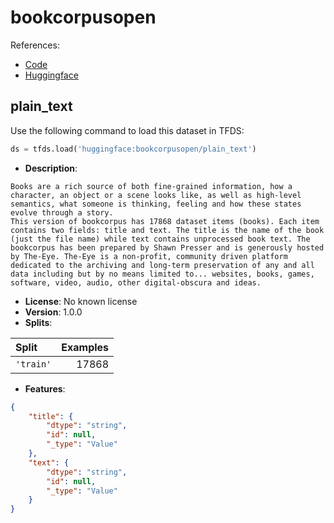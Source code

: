 # bookcorpusopen

References:

*   [Code](https://github.com/huggingface/datasets/blob/master/datasets/bookcorpusopen)
*   [Huggingface](https://huggingface.co/datasets/bookcorpusopen)


## plain_text


Use the following command to load this dataset in TFDS:

```python
ds = tfds.load('huggingface:bookcorpusopen/plain_text')
```

*   **Description**:

```
Books are a rich source of both fine-grained information, how a character, an object or a scene looks like, as well as high-level semantics, what someone is thinking, feeling and how these states evolve through a story.
This version of bookcorpus has 17868 dataset items (books). Each item contains two fields: title and text. The title is the name of the book (just the file name) while text contains unprocessed book text. The bookcorpus has been prepared by Shawn Presser and is generously hosted by The-Eye. The-Eye is a non-profit, community driven platform dedicated to the archiving and long-term preservation of any and all data including but by no means limited to... websites, books, games, software, video, audio, other digital-obscura and ideas.
```

*   **License**: No known license
*   **Version**: 1.0.0
*   **Splits**:

Split  | Examples
:----- | -------:
`'train'` | 17868

*   **Features**:

```json
{
    "title": {
        "dtype": "string",
        "id": null,
        "_type": "Value"
    },
    "text": {
        "dtype": "string",
        "id": null,
        "_type": "Value"
    }
}
```



